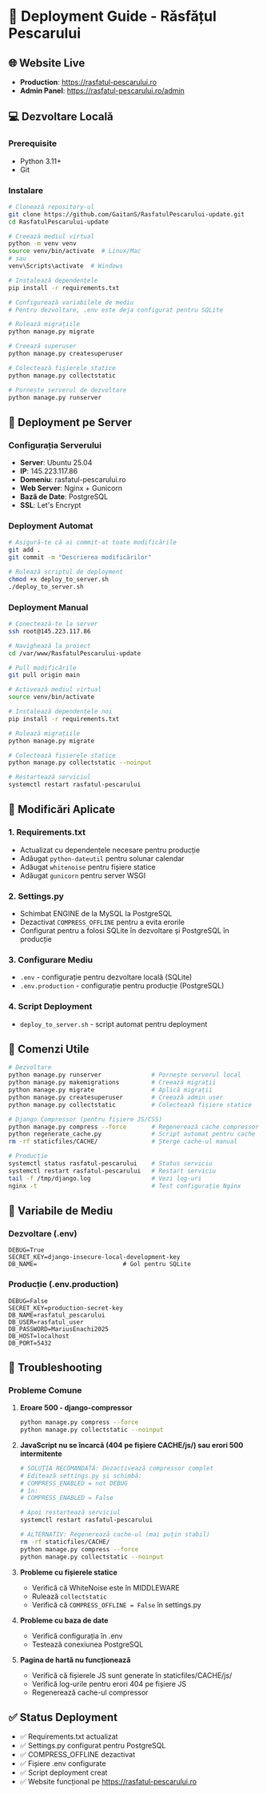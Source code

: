 # 🚀 Deployment Guide - Răsfățul Pescarului

## 🌐 Website Live
- **Production**: https://rasfatul-pescarului.ro
- **Admin Panel**: https://rasfatul-pescarului.ro/admin

## 💻 Dezvoltare Locală

### Prerequisite
- Python 3.11+
- Git

### Instalare
```bash
# Clonează repository-ul
git clone https://github.com/GaitanS/RasfatulPescarului-update.git
cd RasfatulPescarului-update

# Creează mediul virtual
python -m venv venv
source venv/bin/activate  # Linux/Mac
# sau
venv\Scripts\activate  # Windows

# Instalează dependențele
pip install -r requirements.txt

# Configurează variabilele de mediu
# Pentru dezvoltare, .env este deja configurat pentru SQLite

# Rulează migrațiile
python manage.py migrate

# Creează superuser
python manage.py createsuperuser

# Colectează fișierele statice
python manage.py collectstatic

# Pornește serverul de dezvoltare
python manage.py runserver
```

## 🚀 Deployment pe Server

### Configurația Serverului
- **Server**: Ubuntu 25.04
- **IP**: 145.223.117.86
- **Domeniu**: rasfatul-pescarului.ro
- **Web Server**: Nginx + Gunicorn
- **Bază de Date**: PostgreSQL
- **SSL**: Let's Encrypt

### Deployment Automat
```bash
# Asigură-te că ai commit-at toate modificările
git add .
git commit -m "Descrierea modificărilor"

# Rulează scriptul de deployment
chmod +x deploy_to_server.sh
./deploy_to_server.sh
```

### Deployment Manual
```bash
# Conectează-te la server
ssh root@145.223.117.86

# Navighează la proiect
cd /var/www/RasfatulPescarului-update

# Pull modificările
git pull origin main

# Activează mediul virtual
source venv/bin/activate

# Instalează dependențele noi
pip install -r requirements.txt

# Rulează migrațiile
python manage.py migrate

# Colectează fișierele statice
python manage.py collectstatic --noinput

# Restartează serviciul
systemctl restart rasfatul-pescarului
```

## 🔧 Modificări Aplicate

### 1. Requirements.txt
- Actualizat cu dependențele necesare pentru producție
- Adăugat `python-dateutil` pentru solunar calendar
- Adăugat `whitenoise` pentru fișiere statice
- Adăugat `gunicorn` pentru server WSGI

### 2. Settings.py
- Schimbat ENGINE de la MySQL la PostgreSQL
- Dezactivat `COMPRESS_OFFLINE` pentru a evita erorile
- Configurat pentru a folosi SQLite în dezvoltare și PostgreSQL în producție

### 3. Configurare Mediu
- `.env` - configurație pentru dezvoltare locală (SQLite)
- `.env.production` - configurație pentru producție (PostgreSQL)

### 4. Script Deployment
- `deploy_to_server.sh` - script automat pentru deployment

## 📝 Comenzi Utile

```bash
# Dezvoltare
python manage.py runserver              # Pornește serverul local
python manage.py makemigrations         # Creează migrații
python manage.py migrate                # Aplică migrații
python manage.py createsuperuser        # Creează admin user
python manage.py collectstatic          # Colectează fișiere statice

# Django Compressor (pentru fișiere JS/CSS)
python manage.py compress --force       # Regenerează cache compressor
python regenerate_cache.py              # Script automat pentru cache
rm -rf staticfiles/CACHE/               # Șterge cache-ul manual

# Producție
systemctl status rasfatul-pescarului    # Status serviciu
systemctl restart rasfatul-pescarului   # Restart serviciu
tail -f /tmp/django.log                 # Vezi log-uri
nginx -t                                # Test configurație Nginx
```

## 🔐 Variabile de Mediu

### Dezvoltare (.env)
```env
DEBUG=True
SECRET_KEY=django-insecure-local-development-key
DB_NAME=                        # Gol pentru SQLite
```

### Producție (.env.production)
```env
DEBUG=False
SECRET_KEY=production-secret-key
DB_NAME=rasfatul_pescarului
DB_USER=rasfatul_user
DB_PASSWORD=MariusEnachi2025
DB_HOST=localhost
DB_PORT=5432
```

## 🐛 Troubleshooting

### Probleme Comune

1. **Eroare 500 - django-compressor**
   ```bash
   python manage.py compress --force
   python manage.py collectstatic --noinput
   ```

2. **JavaScript nu se încarcă (404 pe fișiere CACHE/js/) sau erori 500 intermitente**
   ```bash
   # SOLUȚIA RECOMANDATĂ: Dezactivează compressor complet
   # Editează settings.py și schimbă:
   # COMPRESS_ENABLED = not DEBUG
   # în:
   # COMPRESS_ENABLED = False

   # Apoi restartează serviciul
   systemctl restart rasfatul-pescarului

   # ALTERNATIV: Regenerează cache-ul (mai puțin stabil)
   rm -rf staticfiles/CACHE/
   python manage.py compress --force
   python manage.py collectstatic --noinput
   ```

3. **Probleme cu fișierele statice**
   - Verifică că WhiteNoise este în MIDDLEWARE
   - Rulează `collectstatic`
   - Verifică că `COMPRESS_OFFLINE = False` în settings.py

4. **Probleme cu baza de date**
   - Verifică configurația în .env
   - Testează conexiunea PostgreSQL

5. **Pagina de hartă nu funcționează**
   - Verifică că fișierele JS sunt generate în staticfiles/CACHE/js/
   - Verifică log-urile pentru erori 404 pe fișiere JS
   - Regenerează cache-ul compressor

## ✅ Status Deployment

- ✅ Requirements.txt actualizat
- ✅ Settings.py configurat pentru PostgreSQL
- ✅ COMPRESS_OFFLINE dezactivat
- ✅ Fișiere .env configurate
- ✅ Script deployment creat
- ✅ Website funcțional pe https://rasfatul-pescarului.ro
